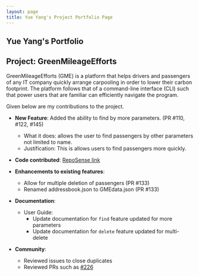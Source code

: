 ```yaml
---
layout: page
title: Yue Yang's Project Portfolio Page
---
```


## Yue Yang's Portfolio

## Project: GreenMileageEfforts

GreenMileageEfforts (GME) is a platform that helps drivers and passengers of any IT company quickly arrange carpooling in order to lower their carbon footprint. The platform follows that of a command-line interface (CLI) such that power users that are familiar can efficiently navigate the program.

Given below are my contributions to the project.

* **New Feature**: Added the ability to find by more parameters. (PR #110, #122, #145)
  * What it does: allows the user to find passengers by other parameters not limited to name.
  * Justification: This is allows users to find passengers more quickly.

* **Code contributed**: [RepoSense link](https://nus-cs2103-ay2021s2.github.io/tp-dashboard/?search=&sort=groupTitle&sortWithin=title&since=&timeframe=commit&mergegroup=&groupSelect=groupByRepos&breakdown=false&tabOpen=true&tabType=authorship&tabAuthor=lyueyang&tabRepo=AY2021S2-CS2103T-W10-1%2Ftp%5Bmaster%5D&authorshipIsMergeGroup=false&authorshipFileTypes=docs~functional-code~test-code&authorshipIsBinaryFileTypeChecked=false)

* **Enhancements to existing features**:
  * Allow for multiple deletion of passengers (PR #133)
  * Renamed addressbook.json to GMEdata.json (PR #133)

* **Documentation**:
  * User Guide:
    * Update documentation for `find` feature updated for more parameters
    * Update documentation for `delete` feature updated for multi-delete

* **Community**:
  * Reviewed issues to close duplicates
  * Reviewed PRs such as [#226](https://github.com/AY2021S2-CS2103T-W10-1/tp/pull/226#pullrequestreview-632542191)
